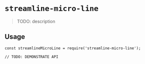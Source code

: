 # `streamline-micro-line`

> TODO: description

## Usage

```
const streamlineMicroLine = require('streamline-micro-line');

// TODO: DEMONSTRATE API
```
